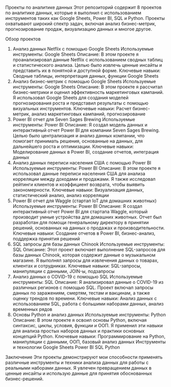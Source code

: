 Проекты по аналитике данных
Этот репозиторий содержит 8 проектов по аналитике данных, которые я выполнил с использованием инструментов таких как Google Sheets, Power BI, SQL и Python. Проекты охватывают широкий спектр задач, включая анализ бизнес-метрик, прогнозирование продаж, визуализацию данных и многое другое.

Обзор проектов
1. Анализ данных Netflix с помощью Google Sheets
Используемые инструменты: Google Sheets
Описание: В этом проекте я проанализировал данные Netflix с использованием сводных таблиц и статистического анализа. Целью было извлечь ценные инсайты и представить их в понятной и доступной форме.
Ключевые навыки: Сводные таблицы, интерпретация данных, функции Google Sheets
2. Анализ бизнес-метрик с помощью Google Sheets
Используемые инструменты: Google Sheets
Описание: В этом проекте я рассчитал бизнес-метрики и оценил эффективность маркетинговых кампаний. Я использовал Google Sheets для создания моделей прогнозирования роста и представил результаты с помощью визуальных инструментов.
Ключевые навыки: Расчет бизнес-метрик, анализ маркетинговых кампаний, прогнозирование
3. Power BI отчет для Seven Sages Brewing
Используемые инструменты: Power BI
Описание: Я создал модель данных и интерактивный отчет Power BI для компании Seven Sages Brewing. Целью было централизация и анализ данных компании, что помогает принимать решения, основанные на данных, для дальнейшего роста и оптимизации.
Ключевые навыки: Моделирование данных в Power BI, создание отчетов, интеграция данных
4. Анализ данных переписи населения США с помощью Power BI
Используемые инструменты: Power BI
Описание: В этом проекте я использовал данные переписи населения США для анализа корреляции между доходами и продажами. Я также исследовал рейтинги клиентов и коэффициент возврата, чтобы выявить закономерности.
Ключевые навыки: Визуализация данных, статистический анализ, анализ корреляции
5. Power BI отчет для Waggle (стартап IoT для домашних животных)
Используемые инструменты: Power BI
Описание: Я создал интерактивный отчет Power BI для стартапа Waggle, который производит умные устройства для домашних животных. Отчет был разработан для помощи генеральному директору в принятии решений, основанных на данных о продажах и производительности.
Ключевые навыки: Создание отчетов в Power BI, бизнес-анализ, поддержка принятия решений
6. SQL запросы для базы данных Chinook
Используемые инструменты: SQL
Описание: Этот проект включает выполнение SQL-запросов для базы данных Chinook, которая содержит данные о музыкальном магазине. Я выполнял запросы для извлечения данных о товарах, клиентах и сотрудниках.
Ключевые навыки: SQL-запросы, манипуляции с данными, JOIN-ы, подзапросы
7. Анализ данных о COVID-19 с помощью SQL
Используемые инструменты: SQL
Описание: Я анализировал данные о COVID-19 из различных регионов с помощью SQL. Проект включал запросы данных по заражениям, смертям, тестам и вакцинам, а также оценку трендов по времени.
Ключевые навыки: Анализ данных с использованием SQL, работа с большими наборами данных, анализ временных рядов
8. Основы Python и анализ данных
Используемые инструменты: Python
Описание: В этом проекте я освоил основы Python, включая синтаксис, циклы, условия, функции и ООП. Я применил эти навыки для анализа простых наборов данных и практики основных концепций Python.
Ключевые навыки: Программирование на Python, манипуляции с данными, ООП, базовый анализ данных
Инструменты и технологии
Google Sheets
Power BI
SQL
Python

Заключение
Эти проекты демонстрируют мои способности применять различные инструменты и техники анализа данных для работы с реальными наборами данных. Я увлечен превращением данных в ценные инсайты и использую данные для принятия обоснованных бизнес-решений.
